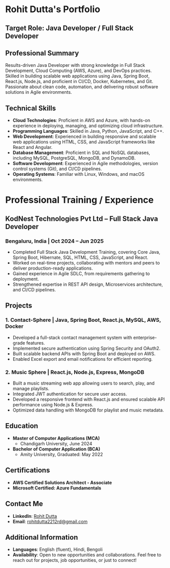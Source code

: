 # Rohit Dutta's Portfolio

## Target Role: Java Developer / Full Stack Developer

## Professional Summary

Results-driven Java Developer with strong knowledge in Full Stack Development, Cloud Computing (AWS, Azure), and DevOps practices. Skilled in building scalable web applications using Java, Spring Boot, React.js, Node.js, and proficient in CI/CD, Docker, Kubernetes, and Git. Passionate about clean code, automation, and delivering robust software solutions in Agile environments.

## Technical Skills

- **Cloud Technologies**: Proficient in AWS and Azure, with hands-on experience in deploying, managing, and optimizing cloud infrastructure.
- **Programming Languages**: Skilled in Java, Python, JavaScript, and C++.
- **Web Development**: Experienced in building responsive and scalable web applications using HTML, CSS, and JavaScript frameworks like React and Angular.
- **Database Management**: Proficient in SQL and NoSQL databases, including MySQL, PostgreSQL, MongoDB, and DynamoDB.
- **Software Development**: Experienced in Agile methodologies, version control systems (Git), and CI/CD pipelines.
- **Operating Systems**: Familiar with Linux, Windows, and macOS environments.

# Professional Training / Experience
## KodNest Technologies Pvt Ltd – Full Stack Java Developer
### Bengaluru, India | Oct 2024 – Jun 2025

- Completed Full Stack Java Development Training, covering Core Java, Spring Boot, Hibernate, SQL, HTML, CSS, JavaScript, and React.
- Worked on real-time projects, collaborating with mentors and peers to deliver production-ready applications.
- Gained experience in Agile SDLC, from requirements gathering to deployment.
- Strengthened expertise in REST API design, Microservices architecture, and CI/CD pipelines.

## Projects

### 1. Contact-Sphere | Java, Spring Boot, React.js, MySQL, AWS, Docker
- Developed a full-stack contact management system with enterprise-grade features.
- Implemented secure authentication using Spring Security and OAuth2.
- Built scalable backend APIs with Spring Boot and deployed on AWS.
- Enabled Excel export and email notifications for efficient reporting.

### 2. Music Sphere | React.js, Node.js, Express, MongoDB
- Built a music streaming web app allowing users to search, play, and manage playlists.
- Integrated JWT authentication for secure user access.
- Developed a responsive frontend with React.js and ensured scalable API performance using Node.js & Express.
- Optimized data handling with MongoDB for playlist and music metadata.


## Education

- **Master of Computer Applications (MCA)**
  - Chandigarh University, June 2024
- **Bachelor of Computer Application (BCA)**
  - Amity University, Graduated: May 2022

## Certifications

- **AWS Certified Solutions Architect - Associate**
- **Microsoft Certified: Azure Fundamentals**

## Contact Me

- **LinkedIn**: [Rohit Dutta](https://www.linkedin.com/in/m-rohit-dutta)
- **Email**: rohitdutta2212rd@gmail.com

## Additional Information

- **Languages**: English (fluent), Hindi, Bengoli
- **Availability**: Open to new opportunities and collaborations. Feel free to reach out for projects, job opportunities, or just to connect!
